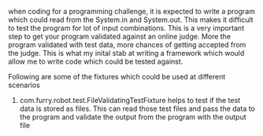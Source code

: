 when coding for a programming challenge, it is expected to write a program which could read from the System.in and System.out. 
This makes it difficult to test the program for lot of input combinations. This is a very important step to get your program validated
against an online judge. More the program validated with test data, more chances of getting accepted from the judge. This is what my inital
stab at writing a framework which would allow me to write code which could be tested against.

Following are some of the fixtures which could be used at different scenarios
1. com.furry.robot.test.FileValidatingTestFixture helps to test if the test data is stored as files. This can read those test files and pass
the data to the program and validate the output from the program with the output file